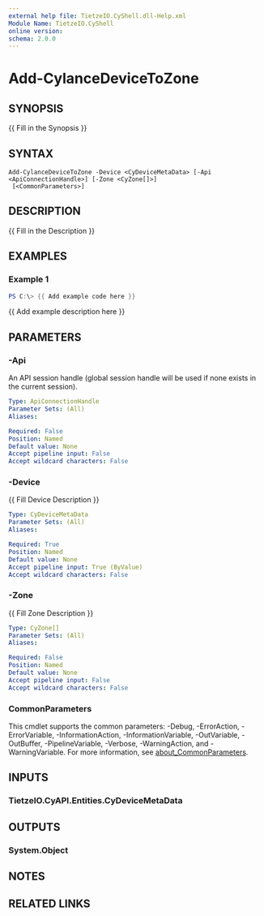 ```yaml
---
external help file: TietzeIO.CyShell.dll-Help.xml
Module Name: TietzeIO.CyShell
online version:
schema: 2.0.0
---
```


# Add-CylanceDeviceToZone

## SYNOPSIS
{{ Fill in the Synopsis }}

## SYNTAX

```
Add-CylanceDeviceToZone -Device <CyDeviceMetaData> [-Api <ApiConnectionHandle>] [-Zone <CyZone[]>]
 [<CommonParameters>]
```

## DESCRIPTION
{{ Fill in the Description }}

## EXAMPLES

### Example 1
```powershell
PS C:\> {{ Add example code here }}
```

{{ Add example description here }}

## PARAMETERS

### -Api
An API session handle (global session handle will be used if none exists in the current session).

```yaml
Type: ApiConnectionHandle
Parameter Sets: (All)
Aliases:

Required: False
Position: Named
Default value: None
Accept pipeline input: False
Accept wildcard characters: False
```

### -Device
{{ Fill Device Description }}

```yaml
Type: CyDeviceMetaData
Parameter Sets: (All)
Aliases:

Required: True
Position: Named
Default value: None
Accept pipeline input: True (ByValue)
Accept wildcard characters: False
```

### -Zone
{{ Fill Zone Description }}

```yaml
Type: CyZone[]
Parameter Sets: (All)
Aliases:

Required: False
Position: Named
Default value: None
Accept pipeline input: False
Accept wildcard characters: False
```

### CommonParameters
This cmdlet supports the common parameters: -Debug, -ErrorAction, -ErrorVariable, -InformationAction, -InformationVariable, -OutVariable, -OutBuffer, -PipelineVariable, -Verbose, -WarningAction, and -WarningVariable. For more information, see [about_CommonParameters](http://go.microsoft.com/fwlink/?LinkID=113216).

## INPUTS

### TietzeIO.CyAPI.Entities.CyDeviceMetaData

## OUTPUTS

### System.Object
## NOTES

## RELATED LINKS
